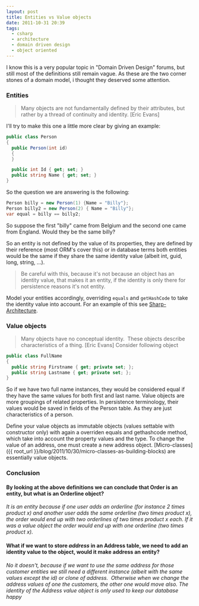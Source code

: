 ```yaml
---
layout: post
title: Entities vs Value objects
date: 2011-10-31 20:39
tags:
  - csharp
  - architecture
  - domain driven design
  - object oriented
---
```


I know this is a very popular topic in "Domain Driven Design" forums, but still most of the definitions still remain vague. As these are the two corner stones of a domain model, i thought they deserved some attention.

### Entities

> Many objects are not fundamentally defined by their attributes, but rather by a thread of continuity and identity. [Eric Evans]

I'll try to make this one a little more clear by giving an example:

```csharp
public class Person
{
  public Person(int id)
  {
  }

  public int Id { get; set; }
  public string Name { get; set; }
}
```

So the question we are answering is the following:

```csharp
Person billy = new Person(1) {Name = "Billy"};
Person billy2 = new Person(2) { Name = "Billy"};
var equal = billy == billy2;
```

So suppose the first "billy" came from Belgium and the second one came from England. Would they be the same billy?

So an entity is not defined by the value of its properties, they are defined by their reference (most ORM's cover this) or in database terms both entities would be the same if they share the same identity value (albeit int, guid, long, string, ...).

> Be careful with this, because it's not because an object has an identity value, that makes it an entity, if the identity is only there for persistence reasons it's not entity.

Model your entities accordingly, overriding `equals` and `getHashCode` to take the identity value into account. For an example of this see [Sharp-Architecture](https://github.com/sharparchitecture/Sharp-Architecture/blob/master/Solutions/SharpArch.Domain/DomainModel/EntityWithTypedId.cs "EntityWithTypedId").

### Value objects

> Many objects have no conceptual identity.  These objects describe characteristics of a thing. [Eric Evans]
> Consider following object

```csharp
public class FullName
{
  public string Firstname { get; private set; };
  public string Lastname { get; private set; };
}
```

So if we have two full name instances, they would be considered equal if they have the same values for both first and last name. Value objects are more groupings of related properties. In persistence terminology, their values would be saved in fields of the Person table. As they are just characteristics of a person.

Define your value objects as immutable objects (values settable with constructor only) with again a overriden equals and gethashcode method, which take into account the property values and the type. To change the value of an address, one must create a new address object. [Micro-classes]({{ root_url }}/blog/2011/10/30/micro-classes-as-building-blocks) are essentially value objects.

### Conclusion

#### By looking at the above definitions we can conclude that **Order** is an entity, but what is an **Orderline** object?

_It is an entity because if one user adds an orderline (for instance 2 times product x) and another user adds the same orderline (two times product x), the order would end up with two orderlines of two times product x each. If it was a value object the order would end up with one orderline (two times product x)._

#### What if we want to store _address_ in an Address table, we need to add an identity value to the object, would it make address an entity?

_No it doesn't, because if we want to use the same address for those customer entities we still need a different instance (albeit with the same values except the id) or clone of address.  Otherwise when we change the address values of one the customers, the other one would move also. The identity of the Address value object is only used to keep our database happy_
